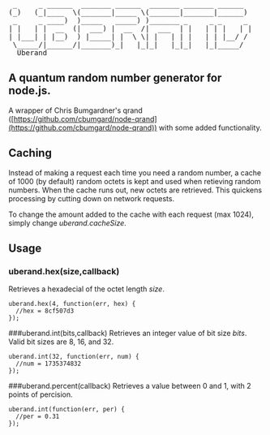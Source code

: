 <pre>
 _     _ ______  _______ ______  _______ _______ ______  
(_)   (_|____  \(_______|_____ \(_______|_______|______) 
 _     _ ____)  )_____   _____) )_______ _     _ _     _ 
| |   | |  __  (|  ___) |  __  /|  ___  | |   | | |   | |
| |___| | |__)  ) |_____| |  \ \| |   | | |   | | |__/ / 
 \_____/|______/|_______)_|   |_|_|   |_|_|   |_|_____/  
  Uberand
</pre>

## A quantum random number generator for node.js.
A wrapper of Chris Bumgardner's qrand ([https://github.com/cbumgard/node-qrand](https://github.com/cbumgard/node-qrand)) with some added functionality.

## Caching
Instead of making a request each time you need a random number, a cache of 1000 (by default) random octets is kept and used when retieving random numbers. When the cache runs out, new octets are retrieved. This quickens processing by cutting down on network requests.

To change the amount added to the cache with each request (max 1024), simply change *uberand.cacheSize*.

## Usage
### uberand.hex(size,callback)
Retrieves a hexadecial of the octet length *size*.

    uberand.hex(4, function(err, hex) { 
      //hex = 8cf507d3
    });

###uberand.int(bits,callback)
Retrieves an integer value of bit size *bits*. Valid bit sizes are 8, 16, and 32.

    uberand.int(32, function(err, num) { 
      //num = 1735374832
    });

###uberand.percent(callback)
Retrieves a value between 0 and 1, with 2 points of percision.

    uberand.int(function(err, per) { 
      //per = 0.31
    });
